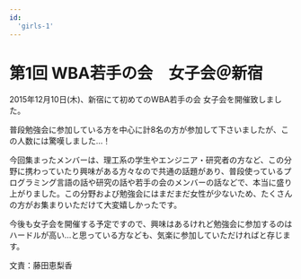 ```yaml
---
id:
  'girls-1'
---
```


# 第1回 WBA若手の会　女子会＠新宿

2015年12月10日(木)、新宿にて初めてのWBA若手の会 女子会を開催致しました。

普段勉強会に参加している方を中心に計8名の方が参加して下さいましたが、この人数には驚嘆しました…！

今回集まったメンバーは、理工系の学生やエンジニア・研究者の方など、この分野に携わっていたり興味がある方々なので共通の話題があり、普段使っているプログラミング言語の話や研究の話や若手の会のメンバーの話などで、本当に盛り上がりました。この分野および勉強会にはまだまだ女性が少ないため、たくさんの方がお集まりいただけて大変嬉しかったです。

今後も女子会を開催する予定ですので、興味はあるけれど勉強会に参加するのはハードルが高い…と思っている方なども、気楽に参加していただければと存じます。

文責：藤田恵梨香
